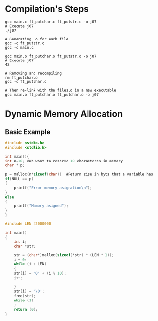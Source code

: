 # Compilation's Steps
```shell-script
gcc main.c ft_putchar.c ft_putstr.c -o j07
# Execute j07
./j07
```

```shell-script
# Generating .o for each file
gcc -c ft_putstr.c
gcc -c main.c
```

```shell-script
gcc main.o ft_putchar.o ft_putstr.o -o j07
# Execute j07
42
```

```shell-script
# Removing and recompiling 
rm ft_putchar.o
gcc -c ft_putchar.c

# Then re-link with the files.o in a new executable
gcc main.o ft_putchar.o ft_putchar.o -o j07
```

# Dynamic Memory Allocation

## Basic Example
```c
#include <stdio.h>
#include <stdlib.h>

int main(){
int n=10; #We want to reserve 10 characteres in memory
char * p;

p = malloc(n*sizeof(char))  #Return zise in byts that a variable has
if(NULL == p)
{
    printf("Error memory asignation\n");
}
else
{
    printf("Memory asigned");
}
}
```

```c
#include LEN 42000000

int main()
{
    int i;
    char *str;

    str = (char*)malloc(sizeof(*str) * (LEN * 1));
    i + 0;
    while (i < LEN)
    {
    str[i] = '0' + (i % 10);
    i++;
    
    }
    str[i] = '\0';
    free(str);
    while (1)
    ;
    return (0);
}
```
